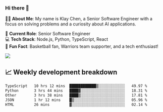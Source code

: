 ### Hi there 👋

👨‍💻 **About Me**: My name is Klay Chen, a Senior Software Engineer with a focus on solving problems and a curiosity about AI applications.

💼 **Current Role**: Senior Software Engineer  
💻 **Tech Stack**: Node.js, Python, TypeScript, React  
🏀 **Fun Fact**: Basketball fan, Warriors team supporter, and a tech enthusiast!

<img align="center" src="https://github-readme-stats.vercel.app/api?username=nameczz&show_icons=true&hide_title=true&theme=dracula" />

## 📈 Weekly development breakdown

<!--START_SECTION:waka-->

```txt
TypeScript   10 hrs 12 mins  ████████████▒░░░░░░░░░░░░   49.97 %
Python       3 hrs 44 mins   ████▓░░░░░░░░░░░░░░░░░░░░   18.31 %
Other        3 hrs 38 mins   ████▒░░░░░░░░░░░░░░░░░░░░   17.81 %
JSON         1 hr 12 mins    █▒░░░░░░░░░░░░░░░░░░░░░░░   05.96 %
HTML         26 mins         ▓░░░░░░░░░░░░░░░░░░░░░░░░   02.14 %
```

<!--END_SECTION:waka-->
